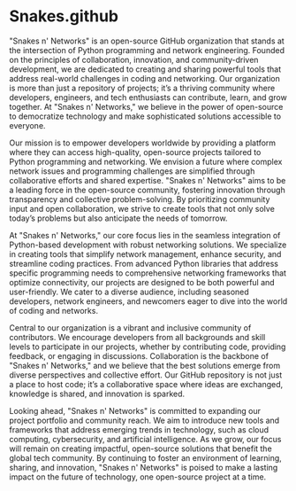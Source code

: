 # Snakes.github
"Snakes n' Networks" is an open-source GitHub organization that stands at the intersection of Python programming and network engineering. Founded on the principles of collaboration, innovation, and community-driven development, we are dedicated to creating and sharing powerful tools that address real-world challenges in coding and networking. Our organization is more than just a repository of projects; it’s a thriving community where developers, engineers, and tech enthusiasts can contribute, learn, and grow together. At "Snakes n' Networks," we believe in the power of open-source to democratize technology and make sophisticated solutions accessible to everyone.

Our mission is to empower developers worldwide by providing a platform where they can access high-quality, open-source projects tailored to Python programming and networking. We envision a future where complex network issues and programming challenges are simplified through collaborative efforts and shared expertise. "Snakes n' Networks" aims to be a leading force in the open-source community, fostering innovation through transparency and collective problem-solving. By prioritizing community input and open collaboration, we strive to create tools that not only solve today’s problems but also anticipate the needs of tomorrow.

At "Snakes n' Networks," our core focus lies in the seamless integration of Python-based development with robust networking solutions. We specialize in creating tools that simplify network management, enhance security, and streamline coding practices. From advanced Python libraries that address specific programming needs to comprehensive networking frameworks that optimize connectivity, our projects are designed to be both powerful and user-friendly. We cater to a diverse audience, including seasoned developers, network engineers, and newcomers eager to dive into the world of coding and networks.

Central to our organization is a vibrant and inclusive community of contributors. We encourage developers from all backgrounds and skill levels to participate in our projects, whether by contributing code, providing feedback, or engaging in discussions. Collaboration is the backbone of "Snakes n' Networks," and we believe that the best solutions emerge from diverse perspectives and collective effort. Our GitHub repository is not just a place to host code; it’s a collaborative space where ideas are exchanged, knowledge is shared, and innovation is sparked.

Looking ahead, "Snakes n' Networks" is committed to expanding our project portfolio and community reach. We aim to introduce new tools and frameworks that address emerging trends in technology, such as cloud computing, cybersecurity, and artificial intelligence. As we grow, our focus will remain on creating impactful, open-source solutions that benefit the global tech community. By continuing to foster an environment of learning, sharing, and innovation, "Snakes n' Networks" is poised to make a lasting impact on the future of technology, one open-source project at a time.
